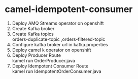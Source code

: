 # camel-idempotent-consumer

1. Deploy AMQ Streams operator on openshift
2. Create Kafka broker
3. Create Kafka topics  
    orders-duplicate-topic ,orders-filtered-topic  
4. Configure  kafka broker url in kafka.properties   
5. Deploy camel k operator on openshift
6. Deploy Producer Route  
  kamel run OrderProducer.java 
7. Deploy Idempotent Consumer Route  
   kamel run IdempotentOrderConsumer.java 




